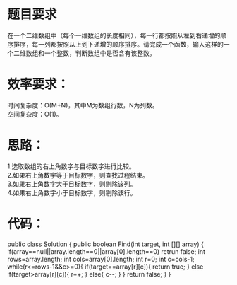 # 题目要求
在一个二维数组中（每个一维数组的长度相同），每一行都按照从左到右递增的顺序排序，每一列都按照从上到下递增的顺序排序。请完成一个函数，输入这样的一个二维数组和一个整数，判断数组中是否含有该整数。 
# 效率要求：
时间复杂度：O(M+N)，其中M为数组行数，N为列数。  
空间复杂度：O(1)。  
# 思路：
1.选取数组的右上角数字与目标数字进行比较。  
2.如果右上角数字等于目标数字，则查找过程结束。  
3.如果右上角数字大于目标数字，则剔除该列。  
4.如果右上角数字小于目标数字，则剔除该行。  
# 代码：
public class Solution {
    public boolean Find(int target, int [][] array) {
        if(array==null||array.length==0||array[0].length==0)
            retrun false;
        int rows=array.length;
        int cols=array[0].length;
        int r=0;
        int c=cols-1;
        while(r<=rows-1&&c>=0){
            if(target==array[r][c]){
                return true;
            }
            else if(target>array[r][c]){
                r++;
            }
            else{
                c--;
            }
        }
        return false;
    }
}
